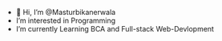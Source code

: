 - 👋 Hi, I’m @Masturbikanerwala
-  I’m interested in Programming
-  I’m currently Learning BCA and Full-stack Web-Devlopment


<!---
Masturbikanerwala/Masturbikanerwala is a ✨ special ✨ repository because its `README.md` (this file) appears on your GitHub profile.
You can click the Preview link to take a look at your changes.
--->
